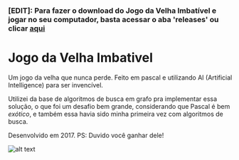 ### [EDIT]: Para fazer o download do Jogo da Velha Imbatível e jogar no seu computador, basta acessar o aba 'releases' ou clicar [aqui](https://github.com/inacioMattos/Jogo-da-Velha-Imbat-vel/releases)

# Jogo da Velha Imbativel
Um jogo da velha que nunca perde. Feito em pascal e utilizando AI (Artificial Intelligence) para ser invencível. 

Utilizei da base de algoritmos de busca em grafo pra implementar essa solução, o que foi um desafio bem grande, considerando que Pascal é bem *exótico*, e também essa havia sido minha primeira vez com algoritmos de busca.

Desenvolvido em 2017.
PS: Duvido você ganhar dele!


![alt text](http://i.imgur.com/AJFJNiA.png)
